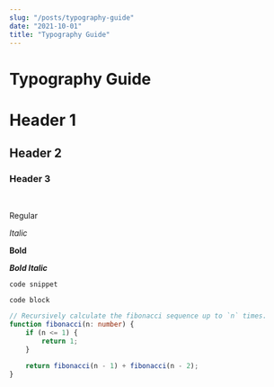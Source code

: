 ```yaml
---
slug: "/posts/typography-guide"
date: "2021-10-01"
title: "Typography Guide"
---
```


# Typography Guide

# Header 1

## Header 2

### Header 3

<br />

Regular

_Italic_

**Bold**

**_Bold Italic_**

`code snippet`

```shell
code block
```

```typescript
// Recursively calculate the fibonacci sequence up to `n` times.
function fibonacci(n: number) {
    if (n <= 1) {
        return 1;
    }

    return fibonacci(n - 1) + fibonacci(n - 2);
}
```
